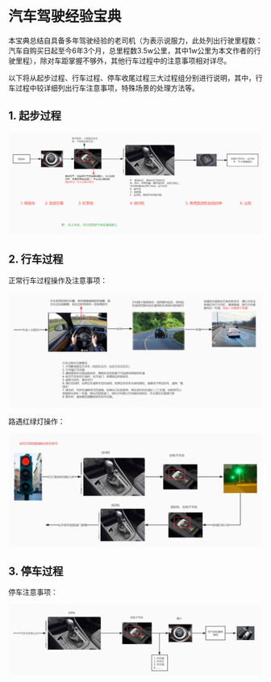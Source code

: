 # 汽车驾驶经验宝典

本宝典总结自具备多年驾驶经验的老司机（为表示说服力，此处列出行驶里程数：汽车自购买日起至今6年3个月，总里程数3.5w公里，其中1w公里为本文作者的行驶里程），除对车距掌握不够外，其他行车过程中的注意事项相对详尽。



以下将从起步过程、行车过程、停车收尾过程三大过程组分别进行说明，其中，行车过程中较详细列出行车注意事项，特殊场景的处理方法等。



## 1. 起步过程

![image](https://github.com/whfdnv/mou/blob/main/car/01%20%E8%B5%B7%E6%AD%A5.jpg)

## 2. 行车过程

正常行车过程操作及注意事项：

![image](https://github.com/whfdnv/mou/blob/main/car/02%20%E8%A1%8C%E8%BD%A6.jpg)


路遇红绿灯操作：

![image](https://github.com/whfdnv/mou/blob/main/car/03%20%E7%BA%A2%E7%81%AF.jpg)



## 3. 停车过程

停车注意事项：

![image](https://github.com/whfdnv/mou/blob/main/car/04%20%E5%81%9C%E8%BD%A6.jpg)
